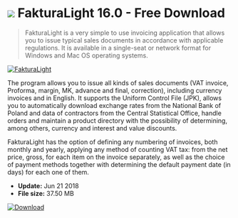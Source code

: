 # ![](https://cdn.softexe.net/static/icon/7/fakturalight-10096.png) FakturaLight 16.0 - Free Download

> FakturaLight is a very simple to use invoicing application that allows you to issue typical sales documents in accordance with applicable regulations. It is available in a single-seat or network format for Windows and Mac OS operating systems.

[![FakturaLight](https://gallery.dpcdn.pl/imgc/Tools/77771/g_-_420x350_1.5_-_x20170921183405_0.png)](https://softexe.net/win/business/billing/fakturalight:pRRaf.html)

The program allows you to issue all kinds of sales documents (VAT invoice, Proforma, margin, MK, advance and final, correction), including currency invoices and in English. It supports the Uniform Control File (JPK), allows you to automatically download exchange rates from the National Bank of Poland and data of contractors from the Central Statistical Office, handle orders and maintain a product directory with the possibility of determining, among others, currency and interest and value discounts.
 
 FakturaLight has the option of defining any numbering of invoices, both monthly and yearly, applying any method of counting VAT tax: from the net price, gross, for each item on the invoice separately, as well as the choice of payment methods together with determining the default payment date (in days) for each one of them.


- **Update:** Jun 21 2018
- **File size:** 37.50 MB

[![Download](https://cdn.softexe.net/static/img/download.png)](https://softexe.net/win/business/billing/fakturalight:pRRaf.html)

